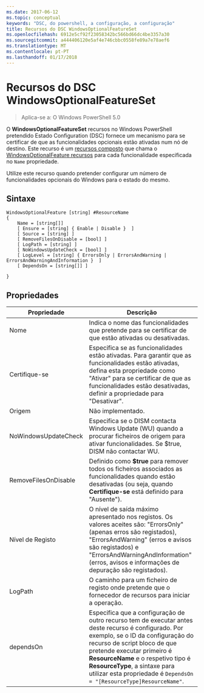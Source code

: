 ```yaml
---
ms.date: 2017-06-12
ms.topic: conceptual
keywords: "DSC, do powershell, a configuração, a configuração"
title: Recursos do DSC WindowsOptionalFeatureSet
ms.openlocfilehash: 6912e5cf92f23058342bc566bd66dc4be3357a30
ms.sourcegitcommit: a444406120e5af4e746cbbc0558fe89a7e78aef6
ms.translationtype: MT
ms.contentlocale: pt-PT
ms.lasthandoff: 01/17/2018
---
```

# <a name="dsc-windowsoptionalfeatureset-resource"></a>Recursos do DSC WindowsOptionalFeatureSet

> Aplica-se a: O Windows PowerShell 5.0

O **WindowsOptionalFeatureSet** recursos no Windows PowerShell pretendido Estado Configuration (DSC) fornece um mecanismo para se certificar de que as funcionalidades opcionais estão ativadas num nó de destino. Este recurso é um [recursos composto](authoringResourceComposite.md) que chama o [WindowsOptionalFeature recursos](windowsOptionalFeatureResource.md) para cada funcionalidade especificada no `Name` propriedade.

Utilize este recurso quando pretender configurar um número de funcionalidades opcionais do Windows para o estado do mesmo.

## <a name="syntax"></a>Sintaxe

```
WindowsOptionalFeature [string] #ResourceName
{
    Name = [string[]]
    [ Ensure = [string] { Enable | Disable }  ]
    [ Source = [string] ] 
    [ RemoveFilesOnDisable = [bool] ]  
    [ LogPath = [string] ]
    [ NoWindowsUpdateCheck = [bool] ]
    [ LogLevel = [string] { ErrorsOnly | ErrorsAndWarning | ErrorsAndWarningAndInformation }  ]
    [ DependsOn = [string[]] ]
    
}
```

## <a name="properties"></a>Propriedades

|  Propriedade  |  Descrição   | 
|---|---| 
| Nome| Indica o nome das funcionalidades que pretende para se certificar de que estão ativadas ou desativadas.| 
| Certifique-se| Especifica se as funcionalidades estão ativadas. Para garantir que as funcionalidades estão ativadas, defina esta propriedade como "Ativar" para se certificar de que as funcionalidades estão desativadas, definir a propriedade para "Desativar".|
| Origem| Não implementado.|
| NoWindowsUpdateCheck| Especifica se o DISM contacta Windows Update (WU) quando a procurar ficheiros de origem para ativar funcionalidades. Se $true, DISM não contactar WU.|
| RemoveFilesOnDisable| Definido como **$true** para remover todos os ficheiros associados as funcionalidades quando estão desativadas (ou seja, quando **Certifique-se** está definido para "Ausente").|
| Nível de Registo| O nível de saída máximo apresentado nos registos. Os valores aceites são: "ErrorsOnly" (apenas erros são registados), "ErrorsAndWarning" (erros e avisos são registados) e "ErrorsAndWarningAndInformation" (erros, avisos e informações de depuração são registados).|
| LogPath| O caminho para um ficheiro de registo onde pretende que o fornecedor de recursos para iniciar a operação.| 
| dependsOn| Especifica que a configuração de outro recurso tem de executar antes deste recurso é configurado. Por exemplo, se o ID da configuração do recurso de script bloco de que pretende executar primeiro é __ResourceName__ e o respetivo tipo é __ResourceType__, a sintaxe para utilizar esta propriedade é `DependsOn = "[ResourceType]ResourceName"`.| 
 



